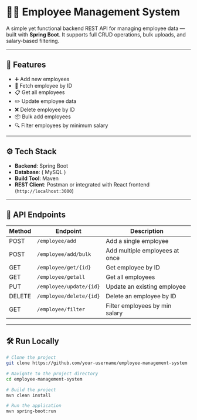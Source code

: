 # 🧑‍💼 Employee Management System

A simple yet functional backend REST API for managing employee data — built with **Spring Boot**. It supports full CRUD operations, bulk uploads, and salary-based filtering.

---

## 🚀 Features

- ➕ Add new employees
- 🧾 Fetch employee by ID
- 📋 Get all employees
- ✏️ Update employee data
- ❌ Delete employee by ID
- 📦 Bulk add employees
- 🔍 Filter employees by minimum salary

---

## ⚙️ Tech Stack

- **Backend**: Spring Boot
- **Database**: ( MySQL )
- **Build Tool**: Maven
- **REST Client**: Postman or integrated with React frontend (`http://localhost:3000`)

---

## 📂 API Endpoints

| Method | Endpoint                 | Description                       |
|--------|--------------------------|-----------------------------------|
| POST   | `/employee/add`          | Add a single employee             |
| POST   | `/employee/add/bulk`     | Add multiple employees at once    |
| GET    | `/employee/get/{id}`     | Get employee by ID                |
| GET    | `/employee/getall`       | Get all employees                 |
| PUT    | `/employee/update/{id}`  | Update an existing employee       |
| DELETE | `/employee/delete/{id}`  | Delete an employee by ID          |
| GET    | `/employee/filter`       | Filter employees by min salary    |

---

## 🛠️ Run Locally

```bash
# Clone the project
git clone https://github.com/your-username/employee-management-system

# Navigate to the project directory
cd employee-management-system

# Build the project
mvn clean install

# Run the application
mvn spring-boot:run

